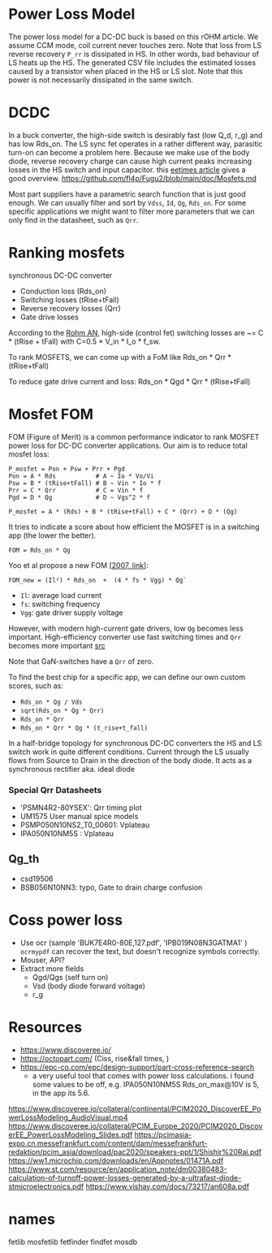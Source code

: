 
# Power Loss Model

The power loss model for a DC-DC buck is based on this rOHM article. We assume CCM mode, coil current never touches
zero.
Note that loss from LS reverse recovery `P_rr` is dissipated in HS. In other words, bad behaviour of LS heats up the HS.
The generated CSV file includes the estimated losses caused by a transistor when placed in the HS or LS slot.
Note that this power is not necessarily dissipated in the same switch.

# DCDC

In a buck converter, the high-side switch is desirably fast (low Q_d, r_g) and has low Rds_on.
The LS sync fet operates in a rather different way, parasitic turn-on can become a problem here.
Because we make use of the body diode, reverse recovery charge can cause high current peaks increasing losses in the HS
switch and input capacitor.
this [eetimes article](https://www.eetimes.com/how-fet-selection-can-optimize-synchronous-buck-converter-efficiency/)
gives a good overview.
https://github.com/fl4p/Fugu2/blob/main/doc/Mosfets.md

Most part suppliers have a parametric search function that is just good enough.
We can usually filter and sort by `Vdss`, `Id`, `Qg`, `Rds_on`.
For some specific applications we might want to filter more parameters that we can only find in the datasheet, such
as `Qrr`.

# Ranking mosfets

synchronous DC-DC converter

* Conduction loss (Rds_on)
* Switching losses (tRise+tFall)
* Reverse recovery losses (Qrr)
* Gate drive losses

According to
the [Rohm AN](https://fscdn.rohm.com/en/products/databook/applinote/ic/power/switching_regulator/power_loss_appli-e.pdf),
high-side (control fet) switching losses are ~= C * (tRise + tFall) with C=0.5 * V_in * I_o * f_sw.

To rank MOSFETS, we can come up with a FoM like
Rds_on * Qrr * (tRise+tFall)

To reduce gate drive current and loss:
Rds_on * Qgd * Qrr * (tRise+tFall)

# Mosfet FOM

FOM (Figure of Merit) is a common performance indicator to rank MOSFET power loss for DC-DC converter applications.
Our aim is to reduce total mosfet loss:

```
P_mosfet = Pon + Psw + Prr + Pgd
Pon = A * Rds           # A ~ Io * Vo/Vi
Psw = B * (tRise+tFall) # B ~ Vin * Io * f
Prr = C * Qrr           # C = Vin * f
Pgd = D * Qg            # D ~ Vgs^2 * f

P_mosfet = A * (Rds) + B * (tRise+tFall) + C * (Qrr) + D * (Qg)
```

It tries to indicate a score about how efficient the MOSFET is in a switching app (the lower the better).

```
FOM = Rds_on * Qg
```

Yoo et al propose a new FOM [[2007, link](https://sci-hub.se/10.1109/EDSSC.2007.4450305)]:

```
FOM_new = (Il²) * Rds_on  +  (4 * fs * Vgg) * Qg`
```

* `Il`: average load current
* `fs`: switching frequency
* `Vgg`: gate driver supply voltage

However, with modern high-current gate drivers, low `Qg` becomes less important.
High-efficiency converter use fast switching times and `Qrr` becomes more
important [src](https://efficiencywins.nexperia.com/efficient-products/qrr-overlooked-and-underappreciated-in-efficiency-battle)

Note that GaN-switches have a `Qrr` of zero.

To find the best chip for a specific app, we can define our own custom scores, such as:

* `Rds_on * Qg / Vds`
* `sqrt(Rds_on * Qg * Qrr)`
* `Rds_on * Qrr`
* `Rds_on * Qrr * Qg * (t_rise+t_fall)`

In a half-bridge topology for synchronous DC-DC converters the HS and LS switch work in quite different
conditions. Current through the LS usually flows from Source to Drain in the direction of the body diode. It acts as a
synchronous rectifier aka. ideal diode



### Special Qrr Datasheets

* 'PSMN4R2-80YSEX': Qrr timing plot
* UM1575 User manual spice models
* PSMP050N10NS2_T0_00601: Vplateau
* IPA050N10NM5S : Vplateau
## Qg_th
- csd19506
- BSB056N10NN3: typo, Gate to drain charge confusion



# Coss power loss
* Use ocr (sample 'BUK7E4R0-80E,127.pdf', 'IPB019N08N3GATMA1' ) `ocrmypdf` can recover the text, but doesn't recognize
  symbols
  correctly.
* Mouser, API?
* Extract more fields
    * Qgd/Qgs (self turn on)
    * Vsd (body diode forward voltage)
    * r_g

# Resources

* https://www.discoveree.io/
* https://octopart.com/ (Ciss, rise&fall times, )
* https://epc-co.com/epc/design-support/part-cross-reference-search
  * a very useful tool that comes with power loss calculations. i found some values to be off, e.g. IPA050N10NM5S Rds_on_max@10V is 5, in the app its 5.6.

https://www.discoveree.io/collateral/continental/PCIM2020_DiscoverEE_PowerLossModeling_AudioVisual.mp4
https://www.discoveree.io/collateral/PCIM_Europe_2020/PCIM2020_DiscoverEE_PowerLossModeling_Slides.pdf
https://pcimasia-expo.cn.messefrankfurt.com/content/dam/messefrankfurt-redaktion/pcim_asia/download/pac2020/speakers-ppt/1/Shishir%20Rai.pdf
https://ww1.microchip.com/downloads/en/Appnotes/01471A.pdf
https://www.st.com/resource/en/application_note/dm00380483-calculation-of-turnoff-power-losses-generated-by-a-ultrafast-diode-stmicroelectronics.pdf
https://www.vishay.com/docs/73217/an608a.pdf

# names

fetlib
mosfetlib
fetfinder
findfet
mosdb